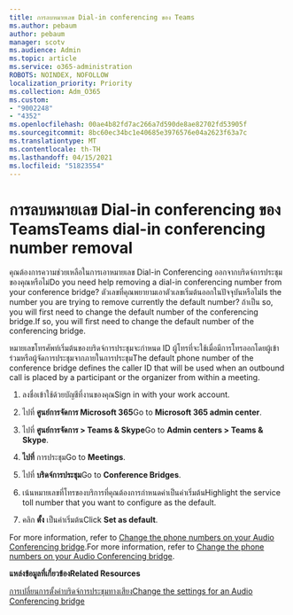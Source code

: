 ```yaml
---
title: การลบหมายเลข Dial-in conferencing ของ Teams
ms.author: pebaum
author: pebaum
manager: scotv
ms.audience: Admin
ms.topic: article
ms.service: o365-administration
ROBOTS: NOINDEX, NOFOLLOW
localization_priority: Priority
ms.collection: Adm_O365
ms.custom:
- "9002248"
- "4352"
ms.openlocfilehash: 00ae4b82fd7ac266a7d590de8ae82702fd53905f
ms.sourcegitcommit: 8bc60ec34bc1e40685e3976576e04a2623f63a7c
ms.translationtype: MT
ms.contentlocale: th-TH
ms.lasthandoff: 04/15/2021
ms.locfileid: "51823554"
---
```

# <a name="teams-dial-in-conferencing-number-removal"></a><span data-ttu-id="66c76-102">การลบหมายเลข Dial-in conferencing ของ Teams</span><span class="sxs-lookup"><span data-stu-id="66c76-102">Teams dial-in conferencing number removal</span></span>

<span data-ttu-id="66c76-103">คุณต้องการความช่วยเหลือในการเอาหมายเลข Dial-in Conferencing ออกจากบริดจ์การประชุมของคุณหรือไม่</span><span class="sxs-lookup"><span data-stu-id="66c76-103">Do you need help removing a dial-in conferencing number from your conference bridge?</span></span> <span data-ttu-id="66c76-104">ตัวเลขที่คุณพยายามเอาตัวเลขเริ่มต้นออกในปัจจุบันหรือไม่</span><span class="sxs-lookup"><span data-stu-id="66c76-104">Is the number you are trying to remove currently the default number?</span></span> <span data-ttu-id="66c76-105">ถ้าเป็น so, you will first need to change the default number of the conferencing bridge.</span><span class="sxs-lookup"><span data-stu-id="66c76-105">If so, you will first need to change the default number of the conferencing bridge.</span></span>

<span data-ttu-id="66c76-106">หมายเลขโทรศัพท์เริ่มต้นของบริดจ์การประชุมจะกําหนด ID ผู้โทรที่จะใช้เมื่อมีการโทรออกโดยผู้เข้าร่วมหรือผู้จัดการประชุมจากภายในการประชุม</span><span class="sxs-lookup"><span data-stu-id="66c76-106">The default phone number of the conference bridge defines the caller ID that will be used when an outbound call is placed by a participant or the organizer from within a meeting.</span></span>

1. <span data-ttu-id="66c76-107">ลงชื่อเข้าใช้ด้วยบัญชีที่งานของคุณ</span><span class="sxs-lookup"><span data-stu-id="66c76-107">Sign in with your work account.</span></span>

2. <span data-ttu-id="66c76-108">ไปที่ **ศูนย์การจัดการ Microsoft 365**</span><span class="sxs-lookup"><span data-stu-id="66c76-108">Go to **Microsoft 365 admin center**.</span></span>

3. <span data-ttu-id="66c76-109">ไปที่ **ศูนย์การจัดการ > Teams & Skype**</span><span class="sxs-lookup"><span data-stu-id="66c76-109">Go to **Admin centers > Teams & Skype**.</span></span>

4. <span data-ttu-id="66c76-110">**ไปที่** การประชุม</span><span class="sxs-lookup"><span data-stu-id="66c76-110">Go to **Meetings**.</span></span>

5. <span data-ttu-id="66c76-111">ไปที่ **บริดจ์การประชุม**</span><span class="sxs-lookup"><span data-stu-id="66c76-111">Go to **Conference Bridges**.</span></span>

6. <span data-ttu-id="66c76-112">เน้นหมายเลขที่โทรของบริการที่คุณต้องการกําหนดค่าเป็นค่าเริ่มต้น</span><span class="sxs-lookup"><span data-stu-id="66c76-112">Highlight the service toll number that you want to configure as the default.</span></span>

7. <span data-ttu-id="66c76-113">คลิก **ตั้ง** เป็นค่าเริ่มต้น</span><span class="sxs-lookup"><span data-stu-id="66c76-113">Click **Set as default**.</span></span>

<span data-ttu-id="66c76-114">For more information, refer to [Change the phone numbers on your Audio Conferencing bridge](https://docs.microsoft.com/microsoftteams/change-the-phone-numbers-on-your-audio-conferencing-bridge).</span><span class="sxs-lookup"><span data-stu-id="66c76-114">For more information, refer to [Change the phone numbers on your Audio Conferencing bridge](https://docs.microsoft.com/microsoftteams/change-the-phone-numbers-on-your-audio-conferencing-bridge).</span></span>

<span data-ttu-id="66c76-115">**แหล่งข้อมูลที่เกี่ยวข้อง**</span><span class="sxs-lookup"><span data-stu-id="66c76-115">**Related Resources**</span></span>

[<span data-ttu-id="66c76-116">การเปลี่ยนการตั้งค่าบริดจ์การประชุมทางเสียง</span><span class="sxs-lookup"><span data-stu-id="66c76-116">Change the settings for an Audio Conferencing bridge</span></span>](https://docs.microsoft.com/microsoftteams/change-the-settings-for-an-audio-conferencing-bridge)
